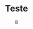 ---
title: "Teste"
author: "B"
export_on_save:
  # pandoc: true
output:
  pdf_document:
    path: ./aluguelQuadraDiagramClass.wsd
---